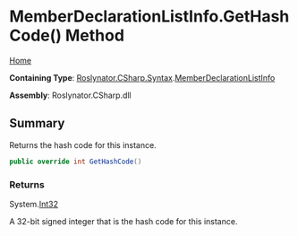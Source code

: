 <a name="_top"></a>

# MemberDeclarationListInfo\.GetHashCode\(\) Method

[Home](../../../../../README.md#_top)

**Containing Type**: [Roslynator.CSharp.Syntax](../../README.md#_top)\.[MemberDeclarationListInfo](../README.md#_top)

**Assembly**: Roslynator\.CSharp\.dll

## Summary

Returns the hash code for this instance\.

```csharp
public override int GetHashCode()
```

### Returns

System\.[Int32](https://docs.microsoft.com/en-us/dotnet/api/system.int32)

A 32\-bit signed integer that is the hash code for this instance\.